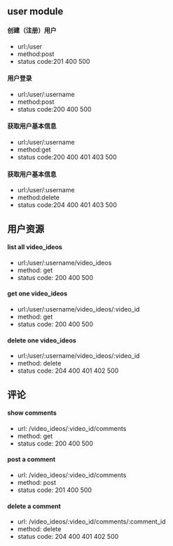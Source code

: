 ## user module
#### 创建（注册）用户
- url:/user
- method:post
- status code:201 400 500

#### 用户登录
- url:/user/:username
- method:post
- status code:200 400 500

#### 获取用户基本信息
- url:/user/:username
- method:get
- status code:200 400 401 403 500

#### 获取用户基本信息
- url:/user/:username
- method:delete
- status code:204 400 401 403 500

## 用户资源
#### list all video_ideos
- url:/user/:username/video_ideos
- method: get
- status code: 200 400 500

#### get one video_ideos
- url:/user/:username/video_ideos/:video_id
- method: get
- status code: 200 400 500

#### delete one video_ideos
- url:/user/:username/video_ideos/:video_id
- method: delete
- status code: 204 400 401 402 500

## 评论
#### show comments
- url: /video_ideos/:video_id/comments
- method: get
- status code: 200 400 500

#### post a comment
- url: /video_ideos/:video_id/comments
- method: post
- status code: 201 400 500

#### delete a comment
- url: /video_ideos/:video_id/comments/:comment_id
- method: delete
- status code: 204 400 401 402 500
